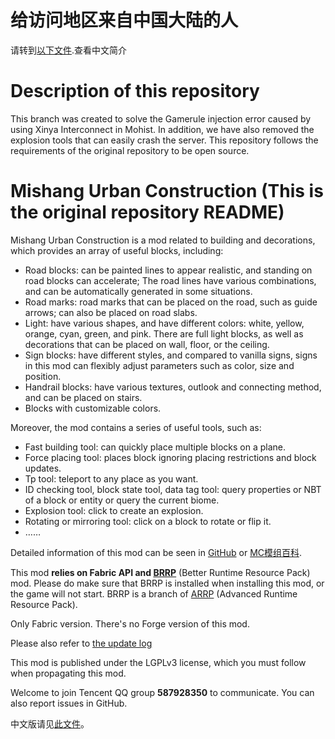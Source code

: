 # 给访问地区来自中国大陆的人
请转到[以下文件](README.md).查看中文简介

# Description of this repository

This branch was created to solve the Gamerule injection error caused by using Xinya Interconnect in Mohist. In addition, we have also removed the explosion tools that can easily crash the server. This repository follows the requirements of the original repository to be open source.

# Mishang Urban Construction (This is the original repository README)

Mishang Urban Construction is a mod related to building and decorations, which provides an array of useful blocks, including:

- Road blocks: can be painted lines to appear realistic, and standing on road blocks can accelerate; The road lines have various combinations, and can be automatically generated in some situations.
- Road marks: road marks that can be placed on the road, such as guide arrows; can also be placed on road slabs.
- Light: have various shapes, and have different colors: white, yellow, orange, cyan, green, and pink. There are full light blocks, as well as decorations that can be placed on wall, floor, or the ceiling.
- Sign blocks: have different styles, and compared to vanilla signs, signs in this mod can flexibly adjust parameters such as color, size and position.
- Handrail blocks: have various textures, outlook and connecting method, and can be placed on stairs.
- Blocks with customizable colors.

Moreover, the mod contains a series of useful tools, such as:

- Fast building tool: can quickly place multiple blocks on a plane.
- Force placing tool: places block ignoring placing restrictions and block updates.
- Tp tool: teleport to any place as you want.
- ID checking tool, block state tool, data tag tool: query properties or NBT of a block or entity or query the current biome.
- Explosion tool: click to create an explosion.
- Rotating or mirroring tool: click on a block to rotate or flip it.
- ……

Detailed information of this mod can be seen in [GitHub](https://github.com/SolidBlock-cn/mishanguc/wiki) or [MC模组百科](https://www.mcmod.cn/class/5743.html).

This mod **relies on Fabric API and [BRRP](https://github.com/SolidBlock-cn/BRRP)** (Better Runtime Resource Pack) mod. Please do make sure that BRRP is installed when installing this mod, or the game will not start. BRRP is a branch of [ARRP](https://github.com/Devan-Kerman/ARRP) (Advanced Runtime Resource Pack).

Only Fabric version. There's no Forge version of this mod.

Please also refer to [the update log](UpdateLog-en.md)

This mod is published under the LGPLv3 license, which you must follow when propagating this mod.

Welcome to join Tencent QQ group **587928350** to communicate. You can also report issues in GitHub.

中文版请见[此文件](README.md)。
